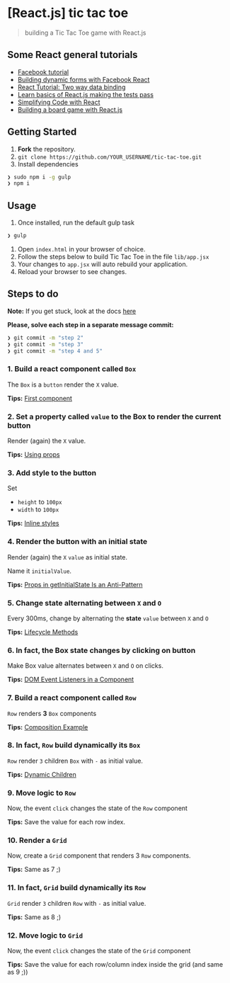 # [React.js] tic tac toe

> building a Tic Tac Toe game with React.js

## Some React general tutorials

* [Facebook tutorial](https://facebook.github.io/react/docs/tutorial.html)
* [Building dynamic forms with Facebook React](http://www.dustingetz.com/2014/02/18/react-dynamic-forms.html)
* [React Tutorial: Two way data binding](http://voidcanvas.com/react-tutorial-two-way-data-binding/)
* [Learn basics of React.js making the tests pass](https://github.com/arkency/reactjs_koans)
* [Simplifying Code with React](http://www.kevindangoor.com/2014/05/simplifying-code-with-react/)
* [Building a board game with React.js](http://jjt.io/2014/07/30/building-a-board-game-with-react-js/)


## Getting Started

1. **Fork** the repository.
1. `git clone https://github.com/YOUR_USERNAME/tic-tac-toe.git`
1. Install dependencies

```sh
❯ sudo npm i -g gulp
❯ npm i
```

## Usage

1. Once installed, run the default gulp task
```sh
❯ gulp
```
1. Open `index.html` in your browser of choice.
1. Follow the steps below to build Tic Tac Toe in the file `lib/app.jsx`
1. Your changes to `app.jsx` will auto rebuild your application.
1. Reload your browser to see changes.


## Steps to do

**Note:** If you get stuck, look at the docs [here](http://facebook.github.io/react/docs/getting-started.html)

**Please, solve each step in a separate message commit:**

```sh
❯ git commit -m "step 2"
❯ git commit -m "step 3"
❯ git commit -m "step 4 and 5"
```

### 1. Build a react component called `Box`

The `Box` is a `button` render the `X` value.

**Tips:** [First component](https://facebook.github.io/react/docs/tutorial.html#your-first-component)

### 2. Set a **property called** `value` to the Box to render the current button

Render (again) the `X` value.

**Tips:** [Using props](https://facebook.github.io/react/docs/tutorial.html#using-props)

### 3. Add style to the button

Set

* `height` to `100px`
* `width` to `100px`

**Tips:** [Inline styles](https://facebook.github.io/react/tips/inline-styles.html)

### 4. Render the button with an initial state

Render (again) the `X` `value` as initial state.

Name it `initialValue`.

**Tips:** [Props in getInitialState Is an Anti-Pattern](https://facebook.github.io/react/tips/props-in-getInitialState-as-anti-pattern.html)


### 5. Change state alternating between `X` and `O`

Every 300ms, change by alternating the **state** `value` between `X` and `O`

**Tips:** [Lifecycle Methods](https://facebook.github.io/react/docs/component-specs.html#mounting-componentwillmount)

### 6. In fact, the Box state changes by clicking on button

Make Box value alternates between `X` and `O` on clicks.

**Tips:** [DOM Event Listeners in a Component](https://facebook.github.io/react/tips/dom-event-listeners.html)

### 7. Build a react component called `Row`

`Row` renders **3** `Box` components

**Tips:** [Composition Example](https://facebook.github.io/react/docs/multiple-components.html)

### 8. In fact, `Row` build dynamically its `Box`

`Row` render `3` children `Box` with `-` as initial value.

**Tips:** [Dynamic Children](https://facebook.github.io/react/docs/multiple-components.html#dynamic-children)

### 9. Move logic to `Row`

Now, the event `click` changes the state of the `Row` component

**Tips:** Save the value for each row index.

### 10. Render a `Grid`

Now, create a `Grid` component that renders 3 `Row` components.

**Tips:** Same as 7 ;)

### 11. In fact, `Grid` build dynamically its `Row`

`Grid` render `3` children `Row` with `-` as initial value.

**Tips:** Same as 8 ;)

### 12. Move logic to `Grid`

Now, the event `click` changes the state of the `Grid` component

**Tips:** Save the value for each row/column index inside the grid (and same as 9 ;))
